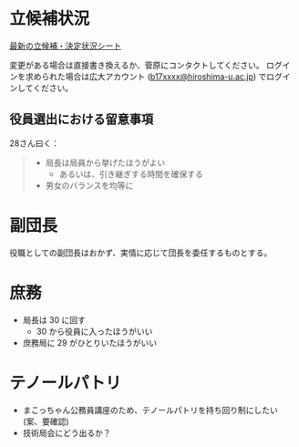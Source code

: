 # 立候補状況

[最新の立候補・決定状況シート](https://hiroshimauniv-my.sharepoint.com/:x:/g/personal/b176640_hiroshima-u_ac_jp/EXwp72Xg4XtKm6NCgW8liwwBDNlMHZxKjt30v1TJzJP-jw)

変更がある場合は直接書き換えるか、菅原にコンタクトしてください。
ログインを求められた場合は広大アカウント (b17xxxx@hiroshima-u.ac.jp) でログインしてください。

## 役員選出における留意事項

28さん曰く：

> - 局長は局員から挙げたほうがよい
>    - あるいは、引き継ぎする時間を確保する
> - 男女のバランスを均等に

# 副団長

役職としての副団長はおかず、実情に応じて団長を委任するものとする。

# 庶務

- 局長は 30 に回す
    - 30 から役員に入ったほうがいい
- 庶務局に 29 がひとりいたほうがいい

# テノールパトリ

- まこっちゃん公務員講座のため、テノールパトリを持ち回り制にしたい (案、要確認)
- 技術局会にどう出るか？
